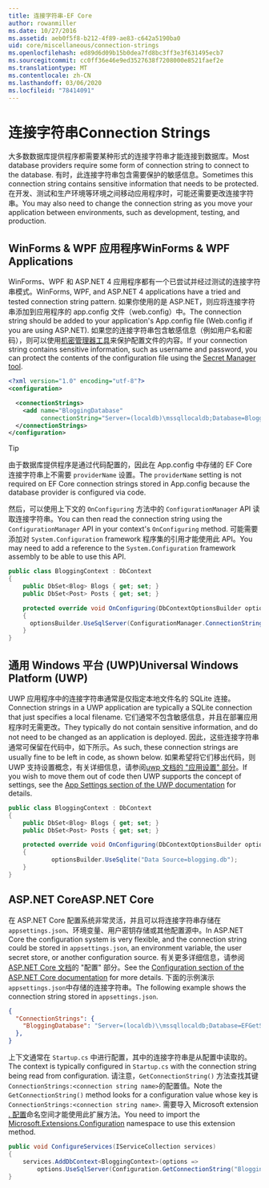```yaml
---
title: 连接字符串-EF Core
author: rowanmiller
ms.date: 10/27/2016
ms.assetid: aeb0f5f8-b212-4f89-ae83-c642a5190ba0
uid: core/miscellaneous/connection-strings
ms.openlocfilehash: ed89d6d09b15b0dea7fd8bc3ff3e3f631495ecb7
ms.sourcegitcommit: cc0ff36e46e9ed3527638f7208000e8521faef2e
ms.translationtype: MT
ms.contentlocale: zh-CN
ms.lasthandoff: 03/06/2020
ms.locfileid: "78414091"
---
```

# <a name="connection-strings"></a><span data-ttu-id="b3a49-102">连接字符串</span><span class="sxs-lookup"><span data-stu-id="b3a49-102">Connection Strings</span></span>

<span data-ttu-id="b3a49-103">大多数数据库提供程序都需要某种形式的连接字符串才能连接到数据库。</span><span class="sxs-lookup"><span data-stu-id="b3a49-103">Most database providers require some form of connection string to connect to the database.</span></span> <span data-ttu-id="b3a49-104">有时，此连接字符串包含需要保护的敏感信息。</span><span class="sxs-lookup"><span data-stu-id="b3a49-104">Sometimes this connection string contains sensitive information that needs to be protected.</span></span> <span data-ttu-id="b3a49-105">在开发、测试和生产环境等环境之间移动应用程序时，可能还需要更改连接字符串。</span><span class="sxs-lookup"><span data-stu-id="b3a49-105">You may also need to change the connection string as you move your application between environments, such as development, testing, and production.</span></span>

## <a name="winforms--wpf-applications"></a><span data-ttu-id="b3a49-106">WinForms & WPF 应用程序</span><span class="sxs-lookup"><span data-stu-id="b3a49-106">WinForms & WPF Applications</span></span>

<span data-ttu-id="b3a49-107">WinForms、WPF 和 ASP.NET 4 应用程序都有一个已尝试并经过测试的连接字符串模式。</span><span class="sxs-lookup"><span data-stu-id="b3a49-107">WinForms, WPF, and ASP.NET 4 applications have a tried and tested connection string pattern.</span></span> <span data-ttu-id="b3a49-108">如果你使用的是 ASP.NET，则应将连接字符串添加到应用程序的 app.config 文件（web.config）中。</span><span class="sxs-lookup"><span data-stu-id="b3a49-108">The connection string should be added to your application's App.config file (Web.config if you are using ASP.NET).</span></span> <span data-ttu-id="b3a49-109">如果您的连接字符串包含敏感信息（例如用户名和密码），则可以使用[机密管理器工具](https://docs.microsoft.com/aspnet/core/security/app-secrets#secret-manager)来保护配置文件的内容。</span><span class="sxs-lookup"><span data-stu-id="b3a49-109">If your connection string contains sensitive information, such as username and password, you can protect the contents of the configuration file using the [Secret Manager tool](https://docs.microsoft.com/aspnet/core/security/app-secrets#secret-manager).</span></span>

``` xml
<?xml version="1.0" encoding="utf-8"?>
<configuration>

  <connectionStrings>
    <add name="BloggingDatabase"
         connectionString="Server=(localdb)\mssqllocaldb;Database=Blogging;Trusted_Connection=True;" />
  </connectionStrings>
</configuration>
```

> [!TIP]  
> <span data-ttu-id="b3a49-110">由于数据库提供程序是通过代码配置的，因此在 App.config 中存储的 EF Core 连接字符串上不需要 `providerName` 设置。</span><span class="sxs-lookup"><span data-stu-id="b3a49-110">The `providerName` setting is not required on EF Core connection strings stored in App.config because the database provider is configured via code.</span></span>

<span data-ttu-id="b3a49-111">然后，可以使用上下文的 `OnConfiguring` 方法中的 `ConfigurationManager` API 读取连接字符串。</span><span class="sxs-lookup"><span data-stu-id="b3a49-111">You can then read the connection string using the `ConfigurationManager` API in your context's `OnConfiguring` method.</span></span> <span data-ttu-id="b3a49-112">可能需要添加对 `System.Configuration` framework 程序集的引用才能使用此 API。</span><span class="sxs-lookup"><span data-stu-id="b3a49-112">You may need to add a reference to the `System.Configuration` framework assembly to be able to use this API.</span></span>

``` csharp
public class BloggingContext : DbContext
{
    public DbSet<Blog> Blogs { get; set; }
    public DbSet<Post> Posts { get; set; }

    protected override void OnConfiguring(DbContextOptionsBuilder optionsBuilder)
    {
      optionsBuilder.UseSqlServer(ConfigurationManager.ConnectionStrings["BloggingDatabase"].ConnectionString);
    }
}
```

## <a name="universal-windows-platform-uwp"></a><span data-ttu-id="b3a49-113">通用 Windows 平台 (UWP)</span><span class="sxs-lookup"><span data-stu-id="b3a49-113">Universal Windows Platform (UWP)</span></span>

<span data-ttu-id="b3a49-114">UWP 应用程序中的连接字符串通常是仅指定本地文件名的 SQLite 连接。</span><span class="sxs-lookup"><span data-stu-id="b3a49-114">Connection strings in a UWP application are typically a SQLite connection that just specifies a local filename.</span></span> <span data-ttu-id="b3a49-115">它们通常不包含敏感信息，并且在部署应用程序时无需更改。</span><span class="sxs-lookup"><span data-stu-id="b3a49-115">They typically do not contain sensitive information, and do not need to be changed as an application is deployed.</span></span> <span data-ttu-id="b3a49-116">因此，这些连接字符串通常可保留在代码中，如下所示。</span><span class="sxs-lookup"><span data-stu-id="b3a49-116">As such, these connection strings are usually fine to be left in code, as shown below.</span></span> <span data-ttu-id="b3a49-117">如果希望将它们移出代码，则 UWP 支持设置概念，有关详细信息，请参阅[uwp 文档的 "应用设置" 部分](https://docs.microsoft.com/windows/uwp/app-settings/store-and-retrieve-app-data)。</span><span class="sxs-lookup"><span data-stu-id="b3a49-117">If you wish to move them out of code then UWP supports the concept of settings, see the [App Settings section of the UWP documentation](https://docs.microsoft.com/windows/uwp/app-settings/store-and-retrieve-app-data) for details.</span></span>

``` csharp
public class BloggingContext : DbContext
{
    public DbSet<Blog> Blogs { get; set; }
    public DbSet<Post> Posts { get; set; }

    protected override void OnConfiguring(DbContextOptionsBuilder optionsBuilder)
    {
            optionsBuilder.UseSqlite("Data Source=blogging.db");
    }
}
```

## <a name="aspnet-core"></a><span data-ttu-id="b3a49-118">ASP.NET Core</span><span class="sxs-lookup"><span data-stu-id="b3a49-118">ASP.NET Core</span></span>

<span data-ttu-id="b3a49-119">在 ASP.NET Core 配置系统非常灵活，并且可以将连接字符串存储在 `appsettings.json`、环境变量、用户密钥存储或其他配置源中。</span><span class="sxs-lookup"><span data-stu-id="b3a49-119">In ASP.NET Core the configuration system is very flexible, and the connection string could be stored in `appsettings.json`, an environment variable, the user secret store, or another configuration source.</span></span> <span data-ttu-id="b3a49-120">有关更多详细信息，请参阅[ASP.NET Core 文档](https://docs.asp.net/en/latest/fundamentals/configuration.html)的 "配置" 部分。</span><span class="sxs-lookup"><span data-stu-id="b3a49-120">See the [Configuration section of the ASP.NET Core documentation](https://docs.asp.net/en/latest/fundamentals/configuration.html) for more details.</span></span> <span data-ttu-id="b3a49-121">下面的示例演示 `appsettings.json`中存储的连接字符串。</span><span class="sxs-lookup"><span data-stu-id="b3a49-121">The following example shows the connection string stored in `appsettings.json`.</span></span>

``` json
{
  "ConnectionStrings": {
    "BloggingDatabase": "Server=(localdb)\\mssqllocaldb;Database=EFGetStarted.ConsoleApp.NewDb;Trusted_Connection=True;"
  },
}
```

<span data-ttu-id="b3a49-122">上下文通常在 `Startup.cs` 中进行配置，其中的连接字符串是从配置中读取的。</span><span class="sxs-lookup"><span data-stu-id="b3a49-122">The context is typically configured in `Startup.cs` with the connection string being read from configuration.</span></span> <span data-ttu-id="b3a49-123">请注意，`GetConnectionString()` 方法查找其键 `ConnectionStrings:<connection string name>`的配置值。</span><span class="sxs-lookup"><span data-stu-id="b3a49-123">Note the `GetConnectionString()` method looks for a configuration value whose key is `ConnectionStrings:<connection string name>`.</span></span> <span data-ttu-id="b3a49-124">需要导入 Microsoft extension [. 配置](https://docs.microsoft.com/dotnet/api/microsoft.extensions.configuration)命名空间才能使用此扩展方法。</span><span class="sxs-lookup"><span data-stu-id="b3a49-124">You need to import the [Microsoft.Extensions.Configuration](https://docs.microsoft.com/dotnet/api/microsoft.extensions.configuration) namespace to use this extension method.</span></span>

``` csharp
public void ConfigureServices(IServiceCollection services)
{
    services.AddDbContext<BloggingContext>(options =>
        options.UseSqlServer(Configuration.GetConnectionString("BloggingDatabase")));
}
```
